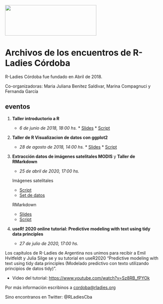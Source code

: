 <img src="https://github.com/rladies/starter-kit/blob/master/logo/R-LadiesGlobal_RBG_online_LogoWithText_Horizontal.png" data-canonical-src="https://github.com/rladies/starter-kit/blob/master/logo/R-LadiesGlobal_RBG_online_LogoWithText_Horizontal.png" width="300" height="100" />

# Archivos de los encuentros de R-Ladies Córdoba


R-Ladies Córdoba fue fundado en Abril de 2018.

Co-organizadoras: Maria Juliana Benitez Saldivar, Marina Compagnuci y  Fernanda García 


##  eventos 
  1. **Taller introductorio a R**
      - *6 de junio de 2018, 18:00 hs.*
    * [Slides](https://github.com/rladies/meetup-presentations_cordoba/blob/master/R-Ladies_taller_introduccion.pdf)
    * [Script](https://github.com/rladies/meetup-presentations_cordoba/blob/master/taller%20intro%20R.R)

  2. **Taller de R Visualizacion de datos con ggplot2**
       - *28 de agosto de 2018, 14:00 hs.*
    * [Slides](https://github.com/rladies/meetup-presentations_cordoba/blob/master/visualizacion%20de%20datos%20con%20ggplot2/ggplot_presentacion.pdf)
    * [Script](https://github.com/rladies/meetup-presentations_cordoba/blob/master/visualizacion%20de%20datos%20con%20ggplot2/ggplot2_script.R)
  
  3. **Extracción datos de imágenes satelitales MODIS** y **Taller de RMarkdown**
       - *25 de abril de 2020, 17:00 hs.*
       
       Imágenes satelitales
              
       * [Script](https://github.com/rladies/meetup-presentations_cordoba/blob/master/2020-04-25%20meetup%20virtual%20en%20conjunto%20con%20RLadies%20Ush/Rladies-imagenes%20satelitales.R)
       * [Set de datos](https://github.com/rladies/meetup-presentations_cordoba/blob/master/2020-04-25%20meetup%20virtual%20en%20conjunto%20con%20RLadies%20Ush/ejemplo.csv)
       
       RMarkdown
       
       * [Slides](https://github.com/rladies/meetup-presentations_cordoba/blob/master/2020-04-25%20meetup%20virtual%20en%20conjunto%20con%20RLadies%20Ush/Taller%20de%20RMarkdown.pdf)
       * [Script](https://github.com/rladies/meetup-presentations_cordoba/blob/master/2020-04-25%20meetup%20virtual%20en%20conjunto%20con%20RLadies%20Ush/ejemplo%20rmd%20diamantes.Rmd)
       
   4. **useR! 2020 online tutorial: Predictive modeling with text using tidy data principles**
       
         - *27 de julio de 2020, 17:00 hs.*
         
Los capítulos de R-Ladies de Argentina nos unimos para recibir a Emil Hvitfeldt y Julia Silge se y su tutorial en useR2020 “Predictive modeling with text using tidy data principles (Modelado predictivo con texto utilizando principios de datos tidy)”.


  * Video del tutorial: https://www.youtube.com/watch?v=Sz8RB_fPYOk 

       
Por más información escribinos a cordoba@rladies.org

Sino encontranos en Twitter: @RLadiesCba
